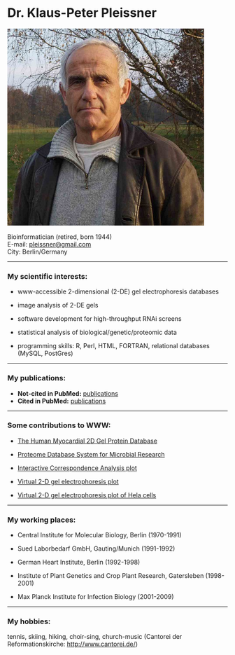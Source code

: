 
# Dr. Klaus-Peter Pleissner  

<img src="KPP-for-GitHub.jpg">

Bioinformatician (retired, born 1944)    
E-mail: pleissner@gmail.com  
City: Berlin/Germany  

***

### My scientific interests:

* www-accessible 2-dimensional (2-DE) gel electrophoresis databases  
 
* image analysis of 2-DE gels  

* software development for high-throughput RNAi screens  

* statistical analysis of biological/genetic/proteomic data  

* programming skills: R, Perl, HTML, FORTRAN,  relational databases (MySQL, PostGres)  

*** 
### My publications:  


* **Not-cited in PubMed:**  <a href="https://sites.google.com/site/pleissner/home/publications " target="_blank"> publications</a> 
* **Cited in PubMed:**  <a href="http://www.ncbi.nlm.nih.gov/pubmed/?term=pleissner+kp" target="_blank"> publications</a> 


***  

### Some contributions to WWW:
* <a href="http://www.chemie.fu-berlin.de/user/pleiss/ " target="_blank">   The Human Myocardial 2D Gel Protein Database </a>  

* <a href="http://www.mpiib-berlin.mpg.de/2D-PAGE/" target="_blank">   Proteome Database System for Microbial Research </a> 

* <a href="https://grippe.shinyapps.io/CA_plot/ " target="_blank">   Interactive Correspondence Analysis plot </a>  

* <a href="https://grippe.shinyapps.io/VIRTUAL-2DE-revised/ " target="_blank">   Virtual 2-D gel electrophoresis plot</a> 

* <a href="https://grippe.shinyapps.io/HELAPRO/" target="_blank">   Virtual 2-D gel electrophoresis plot of Hela cells</a> 



*** 

### My working places:  

* Central Institute for Molecular Biology, Berlin (1970-1991)  

* Sued Laborbedarf GmbH, Gauting/Munich (1991-1992)  

* German Heart Institute, Berlin (1992-1998)  

* Institute of Plant Genetics and Crop Plant Research, Gatersleben (1998-2001)  

* Max Planck Institute for Infection Biology (2001-2009)  

*** 
### My hobbies:  
tennis, skiing, hiking, choir-sing, church-music (Cantorei der Reformationskirche: <http://www.cantorei.de/>)




